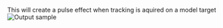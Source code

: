 This will create a pulse effect when tracking is aquired on a model target
![Output sample](https://github.com/martymarkenson/StudioExamples/blob/master/Tracking_Acquired_Effect/tracking_aquired.gif)
